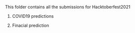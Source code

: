 This folder contains all the submissions for Hacktoberfest2021

1) COVID19 predictions

2) Finacial prediction
